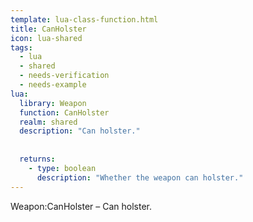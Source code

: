 ```yaml
---
template: lua-class-function.html
title: CanHolster
icon: lua-shared
tags:
  - lua
  - shared
  - needs-verification
  - needs-example
lua:
  library: Weapon
  function: CanHolster
  realm: shared
  description: "Can holster."
  
  
  returns:
    - type: boolean
      description: "Whether the weapon can holster."
---
```


<div class="lua__search__keywords">
Weapon:CanHolster &#x2013; Can holster.
</div>
